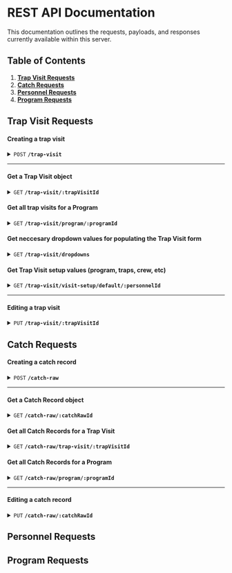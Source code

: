 # REST API Documentation

This documentation outlines the requests, payloads, and responses currently available within this server.

## Table of Contents

1.  **[Trap Visit Requests](#trap-visit-requests)**
2.  **[Catch Requests](#catch-requests)**
3.  **[Personnel Requests](#personnel-requests)**
4.  **[Program Requests](#program-requests)**
  
## Trap Visit Requests

#### Creating a trap visit

<details>
 <summary><code>POST</code> <code><b>/trap-visit</b></code></summary>

##### Body

> | name      |  type     | data type               | description                                                           |
> |-----------|-----------|-------------------------|-----------------------------------------------------------------------|
> | None      |  required | object (JSON)   | N/A  |
Example:
```
{
  "trapVisitUid": <unique string of length 11>,
  "crew": [<array of crew member personnel IDs], 
  "programId": <program id>,
  "visitTypeId": null, 
  "trapLocationId": <trap location id>, 
  "isPaperEntry": boolean,
  "trapVisitTimeStart": timestamp,
  "trapVisitTimeEnd": timestamp,
  "fishProcessed": <id from fish_processed table>,
  "whyFishNotProcessed": <id from why_fish_not_processed table> | NULL,
  "sampleGearId": <id from equipment table> | NULLm
  "coneDepth": <integer> | NULL,
  "trapInThalweg": <boolean> | NULL,
  "trapFunctioning": <id from trap_functionality table>,
  "whyTrapNotFunctioning": <id from why_trap_not_functioning table> | NULL,
  "trapStatusAtEnd": <id from trap_status_at_end table>,
  "totalRevolutions": <integer> | NULL
  "rpmAtStart": <integer> | NULL
  "rpmAtEnd": <integer> | NULL
  "trapVisitEnvironmental": [
    {
      "measureName": <string>,
      "measureValueNumeric": <integer>,
      "measureValueText": <string>,
      "measureUnit": <id from unit table>
    },
  ],
  "trapCoordinates": {
    "xCoord": <float> | NULL,
    "yCoord":<float> | NULL,
    "datum": <string> | NULL,
    "projection": <string> | NULL
  },
  "inHalfConeConfiguration": boolean,
  "debrisVolumeLiters": <integer> | NULL,
  "qcCompleted": <boolean> | NULL,
  "qcCompletedAt": <boolean> | NULL,
  "comments": <string> | NULL
}
```

##### Responses

> | http code     | content-type                      | response                                                            |
> |---------------|-----------------------------------|---------------------------------------------------------------------|
> | `200`     | `application/json; charset=utf-8` | JSON Object |
> | `400`     | `application/json; charset=utf-8` | {"code":"400","message": \<error message> } |

</details>

------------------------------------------------------------------------------------------

#### Get a Trap Visit object

<details>
 <summary><code>GET</code> <code><b>/trap-visit/:trapVisitId</b></code></summary>

##### Parameters

> None

##### Responses

> | http code | content-type               | response    |
> | --------- | -------------------------- | ----------- |
> | `200`     | `application/json; charset=utf-8` | JSON Object |
> | `400`     | `application/json; charset=utf-8` | {"code":"400","message": \<error message> } |

</details>

#### Get all trap visits for a Program

<details>
 <summary><code>GET</code> <code><b>/trap-visit/program/:programId</b></code></summary>

##### Parameters

> None

##### Responses

> | http code | content-type               | response    |
> | --------- | -------------------------- | ----------- |
> | `200`     | `application/json; charset=utf-8` | JSON Object |
> | `400`     | `application/json; charset=utf-8` | {"code":"400","message": \<error message> } |

</details>

#### Get neccesary dropdown values for populating the Trap Visit form
 
<details>
 <summary><code>GET</code> <code><b>/trap-visit/dropdowns</b></code></summary>

##### Parameters

> None

##### Responses

> | http code | content-type               | response    |
> | --------- | -------------------------- | ----------- |
> | `200`     | `application/json; charset=utf-8` | JSON Object |
> | `400`     | `application/json; charset=utf-8` | {"code":"400","message": \<error message> } |

</details>

#### Get Trap Visit setup values (program, traps, crew, etc)
 
<details>
 <summary><code>GET</code> <code><b>/trap-visit/visit-setup/default/:personnelId</b></code></summary>

##### Parameters

> None

##### Responses

> | http code | content-type               | response    |
> | --------- | -------------------------- | ----------- |
> | `200`     | `application/json; charset=utf-8` | JSON Object |
> | `400`     | `application/json; charset=utf-8` | {"code":"400","message": \<error message> } |

</details>

------------------------------------------------------------------------------------------

#### Editing a trap visit

<details>
 <summary><code>PUT</code> <code><b>/trap-visit/:trapVisitId</b></code></summary>

##### Body

> | name      |  type     | data type               | description                                                           |
> |-----------|-----------|-------------------------|-----------------------------------------------------------------------|
> | None      |  required | object (JSON)   | N/A  |
Example:
```
{
  "trapVisitUid": <unique string of length 11>,
  "crew": [<array of crew member personnel IDs], 
  "programId": <program id>,
  "visitTypeId": null, 
  "trapLocationId": <trap location id>, 
  "isPaperEntry": boolean,
  "trapVisitTimeStart": timestamp,
  "trapVisitTimeEnd": timestamp,
  "fishProcessed": <id from fish_processed table>,
  "whyFishNotProcessed": <id from why_fish_not_processed table> | NULL,
  "sampleGearId": <id from equipment table> | NULLm
  "coneDepth": <integer> | NULL,
  "trapInThalweg": <boolean> | NULL,
  "trapFunctioning": <id from trap_functionality table>,
  "whyTrapNotFunctioning": <id from why_trap_not_functioning table> | NULL,
  "trapStatusAtEnd": <id from trap_status_at_end table>,
  "totalRevolutions": <integer> | NULL
  "rpmAtStart": <integer> | NULL
  "rpmAtEnd": <integer> | NULL
  "trapVisitEnvironmental": [
    {
      "measureName": <string>,
      "measureValueNumeric": <integer>,
      "measureValueText": <string>,
      "measureUnit": <id from unit table>
    },
  ],
  "trapCoordinates": {
    "xCoord": <float> | NULL,
    "yCoord":<float> | NULL,
    "datum": <string> | NULL,
    "projection": <string> | NULL
  },
  "inHalfConeConfiguration": boolean,
  "debrisVolumeLiters": <integer> | NULL,
  "qcCompleted": <boolean> | NULL,
  "qcCompletedAt": <boolean> | NULL,
  "comments": <string> | NULL
}
```

##### Responses

> | http code     | content-type                      | response                                                            |
> |---------------|-----------------------------------|---------------------------------------------------------------------|
> | `200`     | `application/json; charset=utf-8` | JSON Object |
> | `400`     | `application/json; charset=utf-8` | {"code":"400","message": \<error message> } |

</details>

## Catch Requests

#### Creating a catch record

<details>
 <summary><code>POST</code> <code><b>/catch-raw</b></code></summary>

##### Body

> | name      |  type     | data type               | description                                                           |
> |-----------|-----------|-------------------------|-----------------------------------------------------------------------|
> | None      |  required | object (JSON)   | N/A  |
Example:
```
{
  "trapVisitId": <id created by database from associated trap visit>,
  "programId": <id from program table>,
  "taxonCode": <species id from taxon table>,
  "captureRunClass": <id from run table> | NULL,
  "captureRunClassMethod": <id from run_code_method table> | NULL,
  "adiposeClipped": <boolean> | NULL,
  "dead": <boolean> | NULL,
  "lifeStage": <id from life_stage table> | NULL
  "forkLength": <integer>,
  "weight": <integer> | NULL,
  "numFishCaught": <integer>,
  "plusCount": <boolean> | NULL,
  "plusCountMethodology": <id from plus_count_methodology table> | NULL,
  "isRandom": <boolean> | NULL,
  "releaseId": <id created by database from associated release record>,
  "comments": <string> | NULL,
  "createdBy": <personnel ID> | NULL,
  "qcCompleted": <boolean> | NULL,
  "qcCompletedBy": <personnel ID> | NULL,
  "qcTime": <timestamp> | NULL,
  "qcComments": <string> | NULL,
  "existingMarks": [
    {
      "releaseId": <id created by database from associated release record> | NULL,
      "markType": <id from mark_type table> ,
      "markColor": <id from mark_color table>,
      "markPosition": <id from body_part table> | NULL,
      "crewMember": <crew member personnelId>
    }
  ],
  "geneticSamplingData": [
    {
      "sampleId": <string>,
      "mucusSwab": <boolean>,
      "finClip": <boolean>,
      "commments": <string> | NULL,
      "crewMember": <crew member personnelId>
    }
  ],
  "appliedMarks": [
    { 
      "markType": <id from mark_type table> ,
      "markColor": <id from mark_color table>,
      "markPosition": <id from body_part table> | NULL,
    }
  ]
}
```

##### Responses

> | http code     | content-type                      | response                                                            |
> |---------------|-----------------------------------|---------------------------------------------------------------------|
> | `200`     | `application/json; charset=utf-8` | JSON Object |
> | `400`     | `application/json; charset=utf-8` | {"code":"400","message": \<error message> } |

</details>

------------------------------------------------------------------------------------------

#### Get a Catch Record object

<details>
 <summary><code>GET</code> <code><b>/catch-raw/:catchRawId</b></code></summary>

##### Parameters

> None

##### Responses

> | http code | content-type               | response    |
> | --------- | -------------------------- | ----------- |
> | `200`     | `application/json; charset=utf-8` | JSON Object |
> | `400`     | `application/json; charset=utf-8` | {"code":"400","message": \<error message> } |

</details>

#### Get all Catch Records for a Trap Visit

<details>
 <summary><code>GET</code> <code><b>/catch-raw/trap-visit/:trapVisitId</b></code></summary>

##### Parameters

> None

##### Responses

> | http code | content-type               | response    |
> | --------- | -------------------------- | ----------- |
> | `200`     | `application/json; charset=utf-8` | JSON Object |
> | `400`     | `application/json; charset=utf-8` | {"code":"400","message": \<error message> } |

</details>

#### Get all Catch Records for a Program

<details>
 <summary><code>GET</code> <code><b>/catch-raw/program/:programId</b></code></summary>

##### Parameters

> None

##### Responses

> | http code | content-type               | response    |
> | --------- | -------------------------- | ----------- |
> | `200`     | `application/json; charset=utf-8` | JSON Object |
> | `400`     | `application/json; charset=utf-8` | {"code":"400","message": \<error message> } |

</details>

------------------------------------------------------------------------------------------

#### Editing a catch record

<details>
 <summary><code>PUT</code> <code><b>/catch-raw/:catchRawId</b></code></summary>

##### Body

> | name      |  type     | data type               | description                                                           |
> |-----------|-----------|-------------------------|-----------------------------------------------------------------------|
> | None      |  required | object (JSON)   | N/A  |
Example:
```
{
  "trapVisitId": <id created by database from associated trap visit>,
  "programId": <id from program table>,
  "taxonCode": <species id from taxon table>,
  "captureRunClass": <id from run table> | NULL,
  "captureRunClassMethod": <id from run_code_method table> | NULL,
  "adiposeClipped": <boolean> | NULL,
  "dead": <boolean> | NULL,
  "lifeStage": <id from life_stage table> | NULL
  "forkLength": <integer>,
  "weight": <integer> | NULL,
  "numFishCaught": <integer>,
  "plusCount": <boolean> | NULL,
  "plusCountMethodology": <id from plus_count_methodology table> | NULL,
  "isRandom": <boolean> | NULL,
  "releaseId": <id created by database from associated release record>,
  "comments": <string> | NULL,
  "createdBy": <personnel ID> | NULL,
  "qcCompleted": <boolean> | NULL,
  "qcCompletedBy": <personnel ID> | NULL,
  "qcTime": <timestamp> | NULL,
  "qcComments": <string> | NULL,
  "existingMarks": [
    {
      "releaseId": <id created by database from associated release record> | NULL,
      "markType": <id from mark_type table> ,
      "markColor": <id from mark_color table>,
      "markPosition": <id from body_part table> | NULL,
      "crewMember": <crew member personnelId>
    }
  ],
  "geneticSamplingData": [
    {
      "sampleId": <string>,
      "mucusSwab": <boolean>,
      "finClip": <boolean>,
      "commments": <string> | NULL,
      "crewMember": <crew member personnelId>
    }
  ],
  "appliedMarks": [
    { 
      "markType": <id from mark_type table> ,
      "markColor": <id from mark_color table>,
      "markPosition": <id from body_part table> | NULL,
    }
  ]
}
```
</details>

## Personnel Requests

## Program Requests
